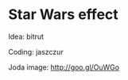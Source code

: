 Star Wars effect
================

Idea: bitrut

Coding: jaszczur

Joda image: http://goo.gl/OuWGo

